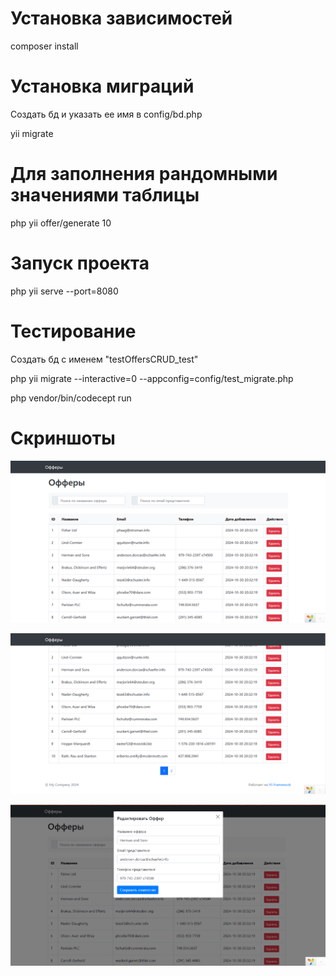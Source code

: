 # Установка зависимостей

composer install 

# Установка миграций 

Создать бд и указать ее имя в config/bd.php

yii migrate

# Для заполнения рандомными значениями таблицы 

php yii offer/generate 10

# Запуск проекта

php yii serve --port=8080

# Тестирование

Создать бд c именем "testOffersCRUD_test"

php yii migrate --interactive=0 --appconfig=config/test_migrate.php

php vendor/bin/codecept run

# Скриншоты

![alt text](image.png)

![alt text](image-1.png)

![alt text](image-2.png)